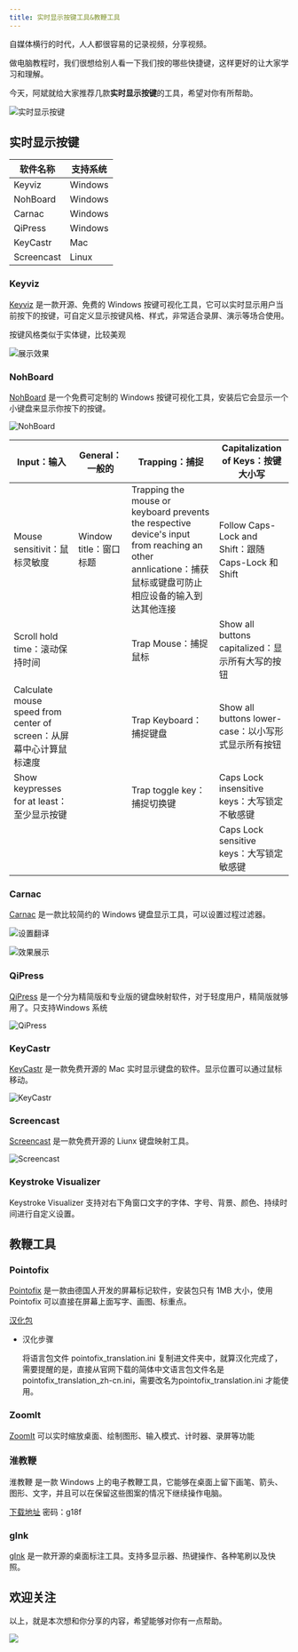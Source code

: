 ```yaml
---
title: 实时显示按键工具&教鞭工具
---
```


自媒体横行的时代，人人都很容易的记录视频，分享视频。

做电脑教程时，我们很想给别人看一下我们按的哪些快捷键，这样更好的让大家学习和理解。

今天，阿斌就给大家推荐几款**实时显示按键**的工具，希望对你有所帮助。

![实时显示按键](https://usacdn.wangdu.site/file/blog-cdn/WP-CDN-02/2022/202208191144479.png)

## 实时显示按键

| 软件名称   | 支持系统 |
| ---------- | -------- |
| Keyviz     | Windows  |
| NohBoard   | Windows  |
| Carnac     | Windows  |
| QiPress    | Windows  |
| KeyCastr   | Mac      |
| Screencast | Linux    |

### Keyviz

[Keyviz](https://mularahul.github.io/keyviz/) 是一款开源、免费的 Windows 按键可视化工具，它可以实时显示用户当前按下的按键，可自定义显示按键风格、样式，非常适合录屏、演示等场合使用。

按键风格类似于实体键，比较美观

![展示效果](https://usacdn.wangdu.site/file/blog-cdn/WP-CDN-02/2022/202208191102348.png)

### NohBoard

[NohBoard](https://github.com/ThoNohT/NohBoard/releases) 是一个免费可定制的 Windows 按键可视化工具，安装后它会显示一个小键盘来显示你按下的按键。

![NohBoard](https://usacdn.wangdu.site/file/blog-cdn/WP-CDN-02/2022/202208191103254.png)

| Input：输入                                                  | General：一般的        | Trapping：捕捉                                               | Capitalization of Keys：按键大小写                  |
| ------------------------------------------------------------ | ---------------------- | ------------------------------------------------------------ | --------------------------------------------------- |
| Mouse sensitivit：鼠标灵敏度                                 | Window title：窗口标题 | Trapping the mouse or keyboard prevents the respective device's input from reaching an other annlicatione：捕获鼠标或键盘可防止相应设备的输入到达其他连接 | Follow Caps-Lock and Shift：跟随 Caps-Lock 和 Shift |
| Scroll hold time：滚动保持时间                               |                        | Trap Mouse：捕捉鼠标                                         | Show all buttons capitalized：显示所有大写的按钮    |
| Calculate mouse speed from center of screen：从屏幕中心计算鼠标速度 |                        | Trap Keyboard：捕捉键盘                                      | Show all buttons lower-case：以小写形式显示所有按钮 |
| Show keypresses for at least：至少显示按键                   |                        | Trap toggle key：捕捉切换键                                  | Caps Lock insensitive keys：大写锁定不敏感键        |
|                                                              |                        |                                                              | Caps Lock sensitive keys：大写锁定敏感键            |

### Carnac

[Carnac](http://carnackeys.com/) 是一款比较简约的 Windows 键盘显示工具，可以设置过程过滤器。

![设置翻译](https://usacdn.wangdu.site/file/blog-cdn/WP-CDN-02/2022/202208191103424.png)

![效果展示](https://usacdn.wangdu.site/file/blog-cdn/WP-CDN-02/2022/202210121731876.png)

### QiPress

[QiPress](http://aalapshah.in/qipress) 是一个分为精简版和专业版的键盘映射软件，对于轻度用户，精简版就够用了。只支持Windows 系统

![QiPress](https://usacdn.wangdu.site/file/blog-cdn/WP-CDN-02/2022/202208191103523.png)

### KeyCastr

[KeyCastr](https://github.com/keycastr/keycastr) 是一款免费开源的 Mac 实时显示键盘的软件。显示位置可以通过鼠标移动。

![KeyCastr](https://usacdn.wangdu.site/file/blog-cdn/WP-CDN-02/2022/202208191103265.png)

### Screencast

[Screencast](https://www.thregr.org/~wavexx/software/screenkey/) 是一款免费开源的 Liunx 键盘映射工具。

![Screencast](https://usacdn.wangdu.site/file/blog-cdn/WP-CDN-02/2022/202208191103095.gif)

### Keystroke Visualizer

Keystroke Visualizer 支持对右下角窗口文字的字体、字号、背景、颜色、持续时间进行自定义设置。

## 教鞭工具

### Pointofix

[Pointofix](https://www.pointofix.de/) 是一款由德国人开发的屏幕标记软件，安装包只有 1MB 大小，使用 Pointofix 可以直接在屏幕上面写字、画图、标重点。

[汉化包](https://www.123pan.com/s/NFzA-cmRgh)

- 汉化步骤

  将语言包文件 pointofix_translation.ini 复制进文件夹中，就算汉化完成了，需要提醒的是，直接从官网下载的简体中文语言包文件名是 pointofix_translation_zh-cn.ini，需要改名为pointofix_translation.ini 才能使用。

### ZoomIt

[ZoomIt](https://www.123pan.com/s/NFzA-cmRgh) 可以实时缩放桌面、绘制图形、输入模式、计时器、录屏等功能

### 淮教鞭

淮教鞭 是一款 Windows 上的电子教鞭工具，它能够在桌面上留下画笔、箭头、图形、文字，并且可以在保留这些图案的情况下继续操作电脑。

[下载地址](https://wwx.lanzoui.com/b08mbl9jg) 密码：g18f

### gInk

[gInk](https://github.com/geovens/gInk) 是一款开源的桌面标注工具。支持多显示器、热键操作、各种笔刷以及快照。

## 欢迎关注

以上，就是本次想和你分享的内容，希望能够对你有一点帮助。

![](https://tucang.cc/api/image/show/480fc179133eebe12c432236f9ed0819)